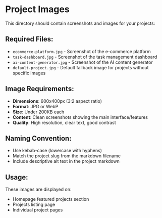 # Project Images

This directory should contain screenshots and images for your projects:

## Required Files:
- `ecommerce-platform.jpg` - Screenshot of the e-commerce platform
- `task-dashboard.jpg` - Screenshot of the task management dashboard  
- `ai-content-generator.jpg` - Screenshot of the AI content generator
- `default-project.jpg` - Default fallback image for projects without specific images

## Image Requirements:
- **Dimensions**: 600x400px (3:2 aspect ratio)
- **Format**: JPG or WebP
- **Size**: Under 200KB each
- **Content**: Clean screenshots showing the main interface/features
- **Quality**: High resolution, clear text, good contrast

## Naming Convention:
- Use kebab-case (lowercase with hyphens)
- Match the project slug from the markdown filename
- Include descriptive alt text in the project markdown

## Usage:
These images are displayed on:
- Homepage featured projects section
- Projects listing page
- Individual project pages
